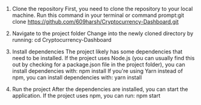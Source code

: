 1. Clone the repository First, you need to clone the repository to your local machine. Run this command in your terminal or command prompt:git clone https://github.com/609harsh/Cryptocurrency-Dashboard.git

2. Navigate to the project folder Change into the newly cloned directory by running: cd Cryptocurrency-Dashboard

3. Install dependencies
The project likely has some dependencies that need to be installed. If the project uses Node.js (you can usually find this out by checking for a package.json file in the project folder), you can install dependencies with: npm install  If you're using Yarn instead of npm, you can install dependencies with: yarn install

4. Run the project After the dependencies are installed, you can start the application. If the project uses npm, you can run: npm start
